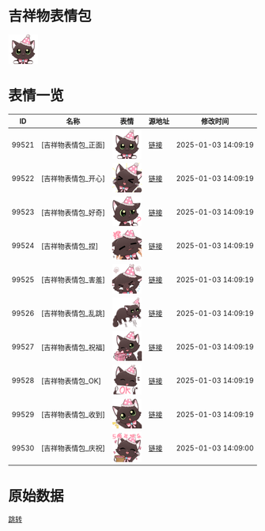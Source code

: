 # 吉祥物表情包

<img src="./cover.png" height="60" alt="cover" />

# 表情一览

|ID|名称|表情|源地址|修改时间|
|----|----|----|----|----|
|99521|[吉祥物表情包_正面]|<img src="./pic/099521_%5B吉祥物表情包_正面%5D.png" height="60" alt="正面"/>|[链接](https://i0.hdslb.com/bfs/emote/a97bb91c3ab41b17fe8b20ff14105f61c2c53d44.png)|2025-01-03 14:09:19|
|99522|[吉祥物表情包_开心]|<img src="./pic/099522_%5B吉祥物表情包_开心%5D.png" height="60" alt="开心"/>|[链接](https://i0.hdslb.com/bfs/emote/9a23452ba8917f1539f9e132ea81f7a9ac814e90.png)|2025-01-03 14:09:19|
|99523|[吉祥物表情包_好奇]|<img src="./pic/099523_%5B吉祥物表情包_好奇%5D.png" height="60" alt="好奇"/>|[链接](https://i0.hdslb.com/bfs/emote/d1a5837f276a10dac42f843ec0e487224ca70855.png)|2025-01-03 14:09:19|
|99524|[吉祥物表情包_捏]|<img src="./pic/099524_%5B吉祥物表情包_捏%5D.png" height="60" alt="捏"/>|[链接](https://i0.hdslb.com/bfs/emote/6fbfb70202a06efddbee2039aa84066fc11f0d0d.png)|2025-01-03 14:09:19|
|99525|[吉祥物表情包_害羞]|<img src="./pic/099525_%5B吉祥物表情包_害羞%5D.png" height="60" alt="害羞"/>|[链接](https://i0.hdslb.com/bfs/emote/3ec5e13e4305ec018e60c55594b11d622da4e1d9.png)|2025-01-03 14:09:19|
|99526|[吉祥物表情包_乱跳]|<img src="./pic/099526_%5B吉祥物表情包_乱跳%5D.png" height="60" alt="乱跳"/>|[链接](https://i0.hdslb.com/bfs/emote/4acb3474f2927ab425f3a6a9e19fbbb50c3f9d86.png)|2025-01-03 14:09:19|
|99527|[吉祥物表情包_祝福]|<img src="./pic/099527_%5B吉祥物表情包_祝福%5D.png" height="60" alt="祝福"/>|[链接](https://i0.hdslb.com/bfs/emote/5b1a2542ac106f22d3008b189dc7884f0b2d40b1.png)|2025-01-03 14:09:19|
|99528|[吉祥物表情包_OK]|<img src="./pic/099528_%5B吉祥物表情包_OK%5D.png" height="60" alt="OK"/>|[链接](https://i0.hdslb.com/bfs/emote/dd72b1a7ad3e7fda2f33a50701aef72fb1205408.png)|2025-01-03 14:09:19|
|99529|[吉祥物表情包_收到]|<img src="./pic/099529_%5B吉祥物表情包_收到%5D.png" height="60" alt="收到"/>|[链接](https://i0.hdslb.com/bfs/emote/80970959f8b058a39f982fa11b7d23644abe5a03.png)|2025-01-03 14:09:19|
|99530|[吉祥物表情包_庆祝]|<img src="./pic/099530_%5B吉祥物表情包_庆祝%5D.png" height="60" alt="庆祝"/>|[链接](https://i0.hdslb.com/bfs/emote/e59f54c7ff5b2d59a71663d0b5c9a2b729cb0156.png)|2025-01-03 14:09:00|

# 原始数据

[跳转](./raw.json)

